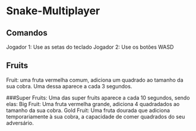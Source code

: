 # Snake-Multiplayer

## Comandos
  Jogador 1: Use as setas do teclado
  Jogador 2: Use os botões WASD

## Fruits
  Fruit: uma fruta vermelha comum, adiciona um quadrado ao tamanho da sua cobra. Uma dessa aparece a cada 3 segundos.
  
  ###Super Fruits: Uma das super fruits aparece a cada 10 segundos, sendo elas:
    Big Fruit: Uma fruta vermelha grande, adiciona 4 quadradados ao tamanho da sua cobra.
    Gold Fruit: Uma fruta dourada que adiciona temporariamente à sua cobra, a capacidade de comer quadrados do seu adversário.

